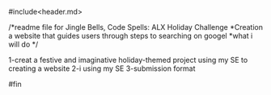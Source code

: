 #include<header.md>

/*readme file for Jingle Bells, Code Spells: ALX Holiday Challenge
*Creation a website that guides users through steps to searching on googel 
*what i will do
*/

1-creat a festive and imaginative holiday-themed project using my SE to creating a website
2-i using my SE 
3-submission format

#fin




